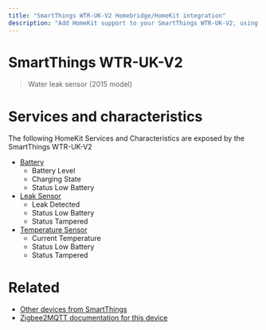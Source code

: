 ```yaml
---
title: "SmartThings WTR-UK-V2 Homebridge/HomeKit integration"
description: "Add HomeKit support to your SmartThings WTR-UK-V2, using Homebridge, Zigbee2MQTT and homebridge-z2m."
---
```

<!---
This file has been GENERATED using src/docgen/docgen.ts
DO NOT EDIT THIS FILE MANUALLY!
-->
# SmartThings WTR-UK-V2
> Water leak sensor (2015 model)


# Services and characteristics
The following HomeKit Services and Characteristics are exposed by
the SmartThings WTR-UK-V2

* [Battery](../../battery.md)
  * Battery Level
  * Charging State
  * Status Low Battery
* [Leak Sensor](../../sensors.md)
  * Leak Detected
  * Status Low Battery
  * Status Tampered
* [Temperature Sensor](../../sensors.md)
  * Current Temperature
  * Status Low Battery
  * Status Tampered


# Related
* [Other devices from SmartThings](../index.md#smartthings)
* [Zigbee2MQTT documentation for this device](https://www.zigbee2mqtt.io/devices/WTR-UK-V2.html)
